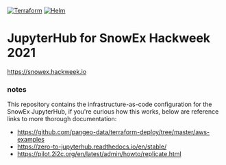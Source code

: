[![Terraform](https://github.com/uwhackweek/jupyterhub-deploy/actions/workflows/Terraform.yml/badge.svg)](https://github.com/uwhackweek/jupyterhub-deploy/actions/workflows/Terraform.yml)
[![Helm](https://github.com/uwhackweek/jupyterhub-deploy/actions/workflows/Helm.yml/badge.svg)](https://github.com/uwhackweek/jupyterhub-deploy/actions/workflows/Helm.yml)

# JupyterHub for SnowEx Hackweek 2021
https://snowex.hackweek.io


### notes
This repository contains the infrastructure-as-code configuration for the SnowEx JupyterHub, if you're curious how this works, below are reference links to more thorough documentation:

  - https://github.com/pangeo-data/terraform-deploy/tree/master/aws-examples
  - https://zero-to-jupyterhub.readthedocs.io/en/stable/
  - https://pilot.2i2c.org/en/latest/admin/howto/replicate.html
